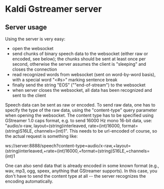 Kaldi Gstreamer server
======================

Server usage
------------

Using the server is very easy:
 * open the websocket 
 * send chunks of binary speech data to the websocket (either raw or encoded, see below); the chunks should be sent at least once per second, otherwise the server assumes the client is "sleeping" and closes the connection
 * read recognized words from websocket (sent on word-by-word basis), with a special word "<#s>" marking sentence break
 * finally send the string "EOS" (""end-of-stream") to the websocket
 * when server closes the websocket, all data has been recognized and sent to the client
 
Speech data can be sent as raw or encoded. To send raw data, one has to specify the type of the raw data, using the "content-type" query parameter when opening the websocket. The content type has to be specified using GStreamer 1.0 caps format, e.g. to send 16000 Hz mono 16-bit data, use: "audio/x-raw, layout=(string)interleaved, rate=(int)16000, format=(string)S16LE, channels=(int)1". This needs to be url-encoded of course, so the actual request is something like:

  ws://server:8888/speech?content-type=audio/x-raw,+layout=(string)interleaved,+rate=(int)16000,+format=(string)S16LE,+channels=(int)1 
  
One can also send data that is already encoded in some known format (e.g., wav, mp3, ogg, speex, anything that GStreamer supports). In this case, you don't have to send the content type at all -- the server recognizes the encoding automatically.



